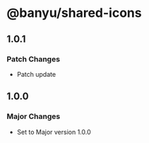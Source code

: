 # @banyu/shared-icons

## 1.0.1

### Patch Changes

- Patch update

## 1.0.0

### Major Changes

- Set to Major version 1.0.0
